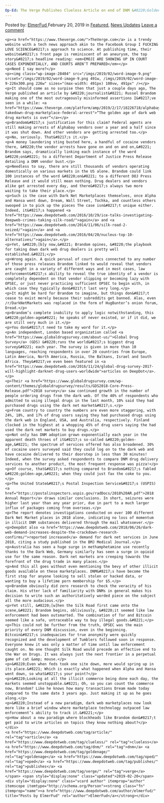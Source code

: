 ```yaml
---
Op-Ed: The Verge Publishes Clueless Article on end of DNM &#8220;Golden-Age&#8221; That Never Was
---
```

<article class="post-listing post-28403 post type-post status-publish format-standard has-post-thumbnail hentry  tag-article tag-clueless tag-dnm tag-goldenage tag-oped tag-publishes tag-verge">
    <div class="post-inner">
        <span>Posted by: <a href="https://www.deepdotweb.com/author/elmerfud/" title="">ElmerFud </a></span>
    <span>February 20, 2019</span>
    <span>in <a href="https://www.deepdotweb.com/category/deepdot-news/" rel="category tag">Featured</a>, <a href="https://www.deepdotweb.com/category/news-updates/" rel="category tag">News Updates</a></span>
    <span><a href="https://www.deepdotweb.com/2019/02/20/op-ed-the-verge-publishes-clueless-article-on-end-of-dnm-golden-age-that-never-was/#respond">Leave a comment</a></span>
    </p>
    <div class="clear"></div>
    
    <p><a href="https://www.theverge.com/">TheVerge.com</a> is a trendy website with a tech news approach akin to the Facebook Group I FUCKING LOVE SCIENCE&#8217;s approach to science. At publishing time, their website&#8217;s front page is reminiscent of an aneurysm, the top story&#8217;s headline reading: <em>EMOJI ARE SHOWING UP IN COURT CASES EXPONENTIALLY, AND COURTS AREN’T PREPARED</em></p>
    <p>Need I say more?</p>
    <p><img class="wp-image-28404" src="/imgs/2019/02/word-image-9.png" srcset="/imgs/2019/02/word-image-9.png 491w, /imgs/2019/02/word-image-9-226x300.png 226w" sizes="(max-width: 491px) 100vw, 491px" /></p>
    <p>It should come as no surpise then that just a couple days ago, The Verge published an article by &#8220;journalist&#8221; Russel Brandom making one of the most outrageously misinformed assertions I&#8217;ve seen in a while: <a href="https://www.theverge.com/platform/amp/2019/2/17/18226718/alphabay-takedown-drug-marketplace-federal-arrest">“The golden age of dark web drug markets is over”</a></p>
    <p>Brandom&#8217;s justification for this claim? Federal agents are still making arrests of Alphabay vendors over a year and a half since it was shut down. And other vendors are getting arrested too.</p>
    <p>No, seriously. That&#8217;s it.</p>
    <p>A money laundering sting busted here, a handful of cocaine vendors there, &#8220;the vendor arrests have gone on and on and on,&#8221; Brandom says, dramatically linking each instance of the word &#8220;on&#8221; to a different Department of Justice Press Release detailing a DNM vendor bust.</p>
    <p>Needless to say, there are still thousands of vendors operating domestically on various markets in the US alone. Brandom could link 100 instances of the word &#8220;on&#8221; to a different DOJ Press Release and it would still mean nothing. Drug dealers and vendors alike get arrested every day, and there&#8217;s always two more waiting to take their place.</p>
    <p>Such is the case with Dark Net Marketplaces themselves, once Alpha and Hansa went down, Dream, Wall Street, Tochka, and countless others swooped in to pick up the pieces The case isn&#8217;t unique either. Indeed, it&#8217;s happened <a href="https://www.deepdotweb.com/2016/10/29/ice-talks-investigating-deepweb-crimes-taking-silk-road/">again</a> and <a href="https://www.deepdotweb.com/2014/11/06/silk-road-2-seized/">again</a> and <a href="https://www.deepdotweb.com/2016/04/20/nucleus-top-10-alternatives/">again</a>.</p>
    <p>Yet, &#8220;[b]y now,&#8221; Brandom opines, &#8220;the playbook for taking down dark web drug dealers is pretty well established.&#8221;</p>
    <p>Wrong again. A quick perusal of court docs connected to any number of those press releases Brandom linked to would reveal that vendors are caught in a variety of different ways and in most cases, law enforcement&#8217;s ability to reveal the true identity of a vendor is completely dependent on that vendor slipping or becoming lazy with OPSEC, or just never practicing sufficient OPSEC to begin with, in which case they typically don&#8217;t last very long.</p>
    <p>It might be hard for Brandom to imagine, but things don&#8217;t cease to exist merely because their subreddits get banned. Alas, even /r/DarkNetMarkets was replaced in the form of HugBunter’s onion forum, Dread.</p>
    <p>Brandom’s complete inability to apply logic notwithstanding, this &#8220;golden-age&#8221; he speaks of never existed, or if it did, we are still very much in it.</p>
    <p>You don&#8217;t need to take my word for it.</p>
    <p>An independent, London based organization called <a href="https://www.globaldrugsurvey.com/about-us/">Global Drug Survey</a> (GDS) &#8220;runs the world&#8217;s biggest drug survey&#8221; each year. The survey is given in more than 10 languages, reaching respondents in over 20 countries from Europe, Latin America, North America, Russia, the Balkans, Israel and South Africa. They&#8217;ve even been featured in <a href="https://www.deepdotweb.com/2016/11/24/global-drug-survey-2017-will-highlight-darknet-drug-users-worldwide">articles on DeepDot</a>.</p>
    <p>Their <a href="https://www.globaldrugsurvey.com/wp-content/themes/globaldrugsurvey/results/GDS2018-Core-Press-Release.pdf">2018 survey</a> saw continued growth in the number of people ordering drugs from the dark web. Of the 40% of respondents who admitted to using illegal drugs in the last month, 10% said they had purchased drugs using the dark net market&#8217;s.</p>
    <p>From country to country the numbers are even more staggering, with 24%, 18%, and 17% of drug users saying they had purchased drugs using the dark web in England, USA, and Australia, respectively. Finland clocked in the highest at a whopping 45% of drug users saying the had used the dark net markets to buy drugs.</p>
    <p>Not only has DNM adoption grown exponentially each year in the apparent death throes of it&#8217;s so-called &#8220;golden-age,&#8221; the spectrum of services offered has also broadened. 30% of cocaine users surveyed said they could log on to the dark web and have cocaine delivered to their doorstep in less than 30 minutes! Indeed, when the survey asked respondents to compare DNM drug delivery services to another product, the most frequent response was pizza!</p>
    <p>Of course, that&#8217;s nothing compared to Brandom&#8217;s fabled &#8220;golden-age,&#8221; when they could just fax the coke to you.</p>
    <p>The United State&#8217;s Postal Inspection Service&#8217;s (USPIS) <a href="https://postalinspectors.uspis.gov/radDocs/2018%20AR.pdf">2018 Annual Report</a> draws similar conclusions. In short, seizures were higher last year than any year prior, due in part to a much larger influx of packages coming from overseas.</p>
    <p>The report denotes investigations conducted on over 100 different Dark Net Market places in 2018 alone, indicating no loss of momentum in illicit DNM substances delivered through the mail whatsoever.</p>
    <p>Deepdot also <a href="https://www.deepdotweb.com/2018/06/26/dark-web-demand-increases-despite-the-crackdown-research-confirms/">reported increased</a> demand for dark net services in June 2018, citing a study published in the BMJ Medical Journal.</p>
    <p>Australia has seen a huge surge in methamphetamine use recently thanks to the Dark Web, Germany similarly has seen a surge in opioid use for the same reason. Dark net markets are creeping towards the forefront of the drug trade in many places.</p>
    <p>And this all goes without even mentioning the bevy of other illicit goods available on these marketplaces. DNM&#8217;s have become the first stop for anyone looking to sell stolen or hacked data, or wanting to buy a lifetime porn membership for $5.</p>
    <p>Brandom obviously did zero research to check the veracity of his claim. His utter lack of familiarity with DNMs in general makes his decision to write such an authoritatively worded piece on the subject all the more audacious.</p>
    <p>Yet still, &#8220;[w]hen the Silk Road first came onto the scene,&#8221; Brandom begins, obliviously, &#8220;it seemed like law enforcement had been outsmarted. The combination of Tor and Bitcoin seemed like a safe, untraceable way to buy illegal goods.&#8221;</p>
    <p>This could not be further from the truth, OPSEC was the main priority of every DNM discussion, even in the beginning. Bitcoin&#8217;s inadequacies for true anonymity were quickly recognized and the development of Tumblers followed soon in response. Everyone knew it was only a matter of time until law enforcement caught on. No one thought Silk Road would precede an effective end to the War on Drugs. It was always just the next frontier in a perpetual game of cat &amp; mouse.</p>
    <p>&#8220;Even when feds took one site down, more would spring up in its place.&#8221; Which is exactly what happened when Alpha and Hansa went down, so what&#8217;s your point?</p>
    <p>&#8220;Looking at all the illicit commerce being done each day, the markets seemed unstoppable.&#8221; Oh, so you can count the commerce now, Brandom? Like he knows how many transactions Dream made today compared to the same date 3 years ago. Just making it up as he goes along.</p>
    <p>&#8220;Instead of a new paradigm, dark web marketplaces now look more like a brief window where marketplace technology outpaced law enforcement’s ability to track it.&#8221;</p>
    <p>How about a new paradigm where blockheads like Brandom don&#8217;t get paid to write articles on topics they know nothing about?</p>
    </div>
    <a href="https://www.deepdotweb.com/tag/article/" rel="tag">article</a> <a href="https://www.deepdotweb.com/tag/clueless/" rel="tag">clueless</a> <a href="https://www.deepdotweb.com/tag/dnm/" rel="tag">dnm</a> <a href="https://www.deepdotweb.com/tag/goldenage/" rel="tag">goldenage</a> <a href="https://www.deepdotweb.com/tag/oped/" rel="tag">oped</a> <a href="https://www.deepdotweb.com/tag/publishes/" rel="tag">publishes</a> <a href="https://www.deepdotweb.com/tag/verge/" rel="tag">verge</a></span> <span style="display:none" class="updated">2019-02-20</span>
    <div style="display:none" class="vcard author" itemprop="author" itemscope itemtype="http://schema.org/Person"><strong class="fn" itemprop="name"><a href="https://www.deepdotweb.com/author/elmerfud/" title="Posts by ElmerFud" rel="author">ElmerFud</a></strong></div>
    
